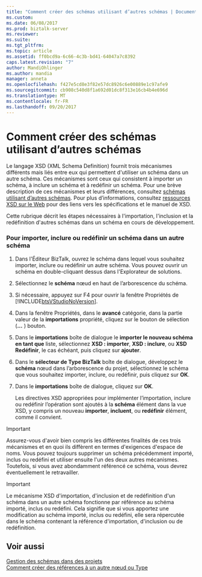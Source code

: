 ```yaml
---
title: "Comment créer des schémas utilisant d’autres schémas | Documents Microsoft"
ms.custom: 
ms.date: 06/08/2017
ms.prod: biztalk-server
ms.reviewer: 
ms.suite: 
ms.tgt_pltfrm: 
ms.topic: article
ms.assetid: ff0bcd9a-6c66-4c3b-bd41-64047a7c8392
caps.latest.revision: "7"
author: MandiOhlinger
ms.author: mandia
manager: anneta
ms.openlocfilehash: f427e5cd8e3f82e57dc8926c6e00889e1c97afe9
ms.sourcegitcommit: cb908c540d8f1a692d01dc8f313e16cb4b4e696d
ms.translationtype: MT
ms.contentlocale: fr-FR
ms.lasthandoff: 09/20/2017
---
```

# <a name="how-to-create-schemas-that-use-other-schemas"></a>Comment créer des schémas utilisant d’autres schémas
Le langage XSD (XML Schema Definition) fournit trois mécanismes différents mais liés entre eux qui permettent d'utiliser un schéma dans un autre schéma. Ces mécanismes sont ceux qui consistent à importer un schéma, à inclure un schéma et à redéfinir un schéma. Pour une brève description de ces mécanismes et leurs différences, consultez [schémas utilisant d’autres schémas](../core/schemas-that-use-other-schemas.md). Pour plus d’informations, consultez [ressources XSD sur le Web](../core/xsd-resources-on-the-web.md) pour des liens vers les spécifications et le manuel de XSD.  
  
 Cette rubrique décrit les étapes nécessaires à l'importation, l'inclusion et la redéfinition d'autres schémas dans un schéma en cours de développement.  
  
### <a name="to-import-include-or-redefine-one-schema-within-another-schema"></a>Pour importer, inclure ou redéfinir un schéma dans un autre schéma  
  
1.  Dans l'Éditeur BizTalk, ouvrez le schéma dans lequel vous souhaitez importer, inclure ou redéfinir un autre schéma. Vous pouvez ouvrir un schéma en double-cliquant dessus dans l'Explorateur de solutions.  
  
2.  Sélectionnez le **schéma** nœud en haut de l’arborescence du schéma.  
  
3.  Si nécessaire, appuyez sur F4 pour ouvrir la fenêtre Propriétés de [!INCLUDE[btsVStudioNoVersion](../includes/btsvstudionoversion-md.md)].  
  
4.  Dans la fenêtre Propriétés, dans le **avancé** catégorie, dans la partie valeur de la **importations** propriété, cliquez sur le bouton de sélection (**...** ) bouton.  
  
5.  Dans le **importations** boîte de dialogue le **importer le nouveau schéma en tant que** liste, sélectionnez **XSD : importer**, **XSD : inclure**, ou **XSD Redéfinir**, le cas échéant, puis cliquez sur **ajouter**.  
  
6.  Dans le **sélecteur de Type BizTalk** boîte de dialogue, développez le **schéma** nœud dans l’arborescence du projet, sélectionnez le schéma que vous souhaitez importer, inclure, ou redéfinir, puis cliquez sur **OK**.  
  
7.  Dans le **importations** boîte de dialogue, cliquez sur **OK**.  
  
     Les directives XSD appropriées pour implémenter l’importation, inclure ou redéfinir l’opération sont ajoutés à la **schéma** élément dans la vue XSD, y compris un nouveau **importer**, **incluent**, ou **redéfinir** élément, comme il convient.  
  
> [!IMPORTANT]
>  Assurez-vous d'avoir bien compris les différentes finalités de ces trois mécanismes et en quoi ils diffèrent en termes d'exigences d'espace de noms. Vous pouvez toujours supprimer un schéma précédemment importé, inclus ou redéfini et utiliser ensuite l'un des deux autres mécanismes. Toutefois, si vous avez abondamment référencé ce schéma, vous devrez éventuellement le retravailler.  
  
> [!IMPORTANT]
>  Le mécanisme XSD d'importation, d'inclusion et de redéfinition d'un schéma dans un autre schéma fonctionne par référence au schéma importé, inclus ou redéfini. Cela signifie que si vous apportez une modification au schéma importé, inclus ou redéfini, elle sera répercutée dans le schéma contenant la référence d'importation, d'inclusion ou de redéfinition.  
  
## <a name="see-also"></a>Voir aussi  
 [Gestion des schémas dans des projets](../core/managing-schemas-within-projects.md)   
 [Comment créer des références à un autre nœud ou Type](../core/how-to-create-references-to-another-node-or-type.md)